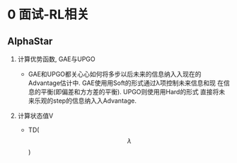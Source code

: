 # 0 面试-RL相关

## AlphaStar

1. 计算优势函数, GAE与UPGO

   - GAE和UPGO都关⼼心如何将多步以后未来的信息纳⼊入现在的 Advantage估计中. GAE使⽤用Soft的形式通过λ项控制未来信息和现 在信息的平衡(即偏差和⽅方差的平衡). UPGO则使⽤用Hard的形式 直接将未来乐观的step的信息纳⼊入Advantage.

2. 计算状态值V

   - TD($$\lambda$$)
